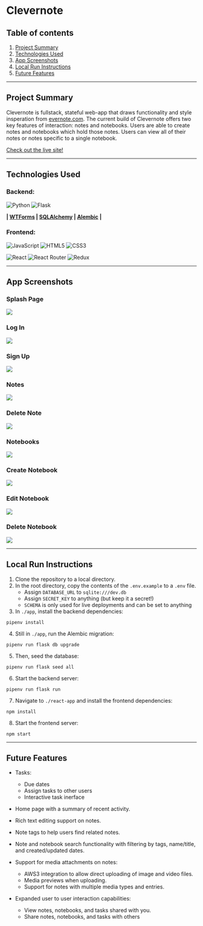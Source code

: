 # Clevernote

## Table of contents
1. [Project Summary](#project-summary)
2. [Technologies Used](#technologies-used)
3. [App Screenshots](#app-screenshots)
4. [Local Run Instructions](#local-run-instructions)
5. [Future Features](#future-features)

---
## Project Summary
Clevernote is fullstack, stateful web-app that draws functionality and style insperation from [evernote.com](https://evernote.com/). The current build of Clevernote offers two key features of interaction: notes and notebooks. Users are able to create notes and notebooks which hold those notes. Users can view all of their notes or notes specific to a single notebook.

[Check out the live site!](https://clevernote.onrender.com/)

---
## **Technologies Used**

### Backend:
![Python](https://img.shields.io/badge/python-3670A0?style=for-the-badge&logo=python&logoColor=ffdd54)
![Flask](https://img.shields.io/badge/flask-%23000.svg?style=for-the-badge&logo=flask&logoColor=white)

**| [WTForms](https://wtforms.readthedocs.io/en/3.0.x/) | [SQLAlchemy](https://www.sqlalchemy.org/) | [Alembic](https://alembic.sqlalchemy.org/en/latest/) |**

### Frontend:
![JavaScript](https://img.shields.io/badge/javascript-%23323330.svg?style=for-the-badge&logo=javascript&logoColor=%23F7DF1E)
![HTML5](https://img.shields.io/badge/html5-%23E34F26.svg?style=for-the-badge&logo=html5&logoColor=white)
![CSS3](https://img.shields.io/badge/css3-%231572B6.svg?style=for-the-badge&logo=css3&logoColor=white)

![React](https://img.shields.io/badge/react-%2320232a.svg?style=for-the-badge&logo=react&logoColor=%2361DAFB)
![React Router](https://img.shields.io/badge/React_Router-CA4245?style=for-the-badge&logo=react-router&logoColor=white)
![Redux](https://img.shields.io/badge/redux-%23593d88.svg?style=for-the-badge&logo=redux&logoColor=white)

---
## App Screenshots

### Splash Page
![](https://i.imgur.com/gADZsIC.png)


### Log In
![](https://i.imgur.com/8cNMKtT.png)


### Sign Up
![](https://i.imgur.com/rb2tkSF.png)


### Notes
![](https://i.imgur.com/jWHwm8h.png)


### Delete Note
![](https://i.imgur.com/XjGkJ1Z.png)


### Notebooks
![](https://i.imgur.com/1dNAvac.png)
### Create Notebook
![](https://i.imgur.com/moyUyQZ.png)
### Edit Notebook
![](https://i.imgur.com/WEjssXR.png)


### Delete Notebook
![](https://i.imgur.com/ggbVy5T.png)

---

## Local Run Instructions
1. Clone the repository to a local directory.
2. In the root directory, copy the contents of the `.env.example` to a `.env` file.
    - Assign `DATABASE_URL` to `sqlite:///dev.db`
    - Assign `SECRET_KEY` to anything (but keep it a secret!)
    - `SCHEMA` is only used for live deployments and can be set to anything
3. In `./app`, install the backend dependencies:
```
pipenv install
```
4. Still in `./app`, run the Alembic migration:
```
pipenv run flask db upgrade
```
5. Then, seed the database:
```
pipenv run flask seed all
```
6. Start the backend server:
```
pipenv run flask run
```
7. Navigate to `./react-app` and install the frontend dependencies:
```
npm install
```
8. Start the frontend server:
```
npm start
```
---

## Future Features
* Tasks:
	* Due dates
	* Assign tasks to other users
	* Interactive task inerface

* Home page with a summary of recent activity.

* Rich text editing support on notes.

* Note tags to help users find related notes.

* Note and notebook search functionality with filtering by tags, name/title, and created/updated dates.

* Support for media attachments on notes:
	* AWS3 integration to allow direct uploading of image and video files.
	* Media previews when uploading.
	* Support for notes with multiple media types and entries.

* Expanded user to user interaction capabilities:
	* View notes, notebooks, and tasks shared with you.
	* Share notes, notebooks, and tasks with others

